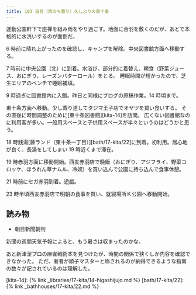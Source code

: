 ```yaml
---
title: 103 日目（雨のち曇り）久しぶりの東十条
---
```


運動公園軒下で座禅を組み雨をやり過ごす。地面に合羽を敷くのだが、あとで本格的に水洗いするのが面倒だ。

6 時前に晴れ上がったのを確認し、キャンプを解除。中央図書館方面へ移動する。

7 時前に中央公園（北）に到着。水浴び、部分的に着替え、朝食（野菜ジュース、おにぎり、レーズンバターロール）をとる。
睡眠時間が短かったので、芝生エリアのベンチで睡眠補填。

9 時過ぎに図書館内に入館。昨日と同様にブログの原稿作業。14 時頃まで。

東十条方面へ移動。少し寄り道してタジマ王子店でオヤツを買い食いする。
その直後に時間調整のために[東十条図書館][kita-14]を訪問。
広くない図書館なのに利用客が多い。一般用スペースと子供用スペースが半々というのはどうかと思う。

18 時銭湯[藤ランド（東十条一丁目）][bath/17-kita/22]に到着。初利用。居心地が良く、長湯をしてしまい 19 時近くまで滞在。

19 時赤羽方面に移動開始。西友赤羽店で晩飯（おにぎり、アジフライ、野菜コロッケ、ほうれん草ナムル、冷奴）を買い込んで公園に持ち込んで食事休憩。

21 時前にセガ赤羽到着。遊戯。

23 時半頃西友赤羽店で明朝の食事を買い、就寝場所Ｋ公園へ移動開始。

## 読み物

* 朝日新聞朝刊

新聞の週間天気予報によると、もう暑さは収まったのかな。

あと新津潔プロの麻雀戦術本を見つけたが、時間の関係で狭くしか内容を確認できなかった。
ただ、著者が順子マスターと称されるのが納得できるような指南の数々が記されているのは理解した。

[kita-14]: {% link _libraries/17-kita/14-higashijujo.md %}
[bath/17-kita/22]: {% link _bathhouses/17-kita/22.md %}
